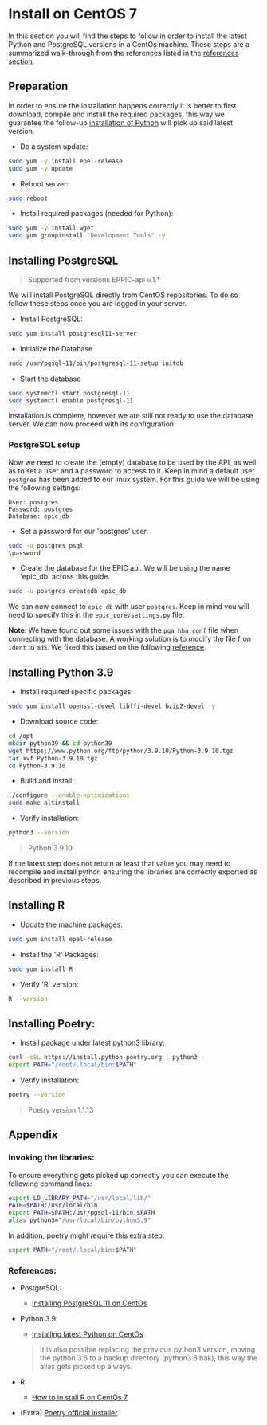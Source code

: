 # Install on CentOS 7
In this section you will find the steps to follow in order to install the latest Python and PostgreSQL versions in a CentOs machine. These steps are a summarized walk-through from the references listed in the [references section](#references).

## Preparation
In order to ensure the installation happens correctly it is better to first download, compile and install the required packages, this way we guarantee the follow-up [installation of Python](#installing-python-39) will pick up said latest version.

* Do a system update:
```bash
sudo yum -y install epel-release
sudo yum -y update
```
* Reboot server:
```bash
sudo reboot
```
* Install required packages (needed for Python):
```bash 
sudo yum -y install wget
sudo yum groupinstall "Development Tools" -y
```

## Installing PostgreSQL 
> Supported from versions EPPIC-api v.1.*

We will install PostgreSQL directly from CentOS repositories. To do so follow these steps once you are logged in your server.
* Install PostgreSQL:
```bash
sudo yum install postgresql11-server
```
<!-- * Make sure the psycopg2 pre-requirements are met:

        sudo yum install postgresql-libs
        sudo yum install postgresql-devel -->

* Initialize the Database
```bash
sudo /usr/pgsql-11/bin/postgresql-11-setup initdb
```
* Start the database
```bash
sudo systemctl start postgresql-11
sudo systemctl enable postgresql-11
```

Installation is complete, however we are still not ready to use the database server. We can now proceed with its configuration.

### PostgreSQL setup
Now we need to create the (empty) database to be used by the API, as well as to set a user and a password to access to it. Keep in mind a default user `postgres` has been added to our linux system. For this guide we will be using the following settings:

```
User: postgres
Password: postgres
Database: epic_db
``` 
* Set a password for our 'postgres' user.
```bash
sudo -u postgres psql
\password
```
* Create the database for the EPIC api. We will be using the name 'epic_db' across this guide.
```bash
sudo -u postgres createdb epic_db
```
We can now connect to `epic_db` with user `postgres`. Keep in mind you will need to specify this in the `epic_core/settings.py` file.

__Note__: We have found out some issues with the `pga_hba.conf` file when connecting with the database. A working solution is to modify the file fron `ident` to `md5`. We fixed this based on the following [reference](https://stackoverflow.com/a/64596782).

## Installing Python 3.9

* Install required specific packages:
```bash
sudo yum install openssl-devel libffi-devel bzip2-devel -y
```
* Download source code:
```bash
cd /opt
mkdir python39 && cd python39
wget https://www.python.org/ftp/python/3.9.10/Python-3.9.10.tgz
tar xvf Python-3.9.10.tgz
cd Python-3.9.10
```
* Build and install:
```bash
./configure --enable-optimizations
sudo make altinstall
```

* Verify installation:
```bash
python3 --version
```
> Python 3.9.10

If the latest step does not return at least that value you may need to recompile and install python ensuring the libraries are correctly exported as described in previous steps.

## Installing R
* Update the machine packages:
```bash
sudo yum install epel-release
```
*  Install the 'R' Packages:
```bash
sudo yum install R
```

* Verify 'R' version:
```bash
R --version
```

## Installing Poetry:

* Install package under latest python3 library:

```bash        
curl -sSL https://install.python-poetry.org | python3 -
export PATH="/root/.local/bin:$PATH"
```

* Verify installation:
       
```bash
poetry --version
```
> Poetry version 1.1.13


## Appendix
### Invoking the libraries:
To ensure everything gets picked up correctly you can execute the following command lines:
```bash
export LD_LIBRARY_PATH="/usr/local/lib/"
PATH=$PATH:/usr/local/bin
export PATH=$PATH:/usr/pgsql-11/bin:$PATH
alias python3="/usr/local/bin/python3.9"
```
In addition, poetry might require this extra step:
```bash
export PATH="/root/.local/bin:$PATH"
```

### References:
* PostgreSQL:
    * [Installing PostgreSQL 11 on CentOs]((https://www.digitalocean.com/community/tutorials/how-to-install-and-use-postgresql-on-centos-7))
* Python 3.9:
    * [Installing latest Python on CentOs](https://computingforgeeks.com/install-latest-python-on-centos-linux/)
    > It is also possible replacing the previous python3 version, moving the python 3.6 to a backup directory (python3.6.bak), this way the alias gets picked up always.
* R:
    * [How to in stall R on CentOs 7](https://linuxize.com/post/how-to-install-r-on-centos-7/)

* (Extra) [Poetry official installer](https://python-poetry.org/docs/master/#installing-with-the-official-installer)
